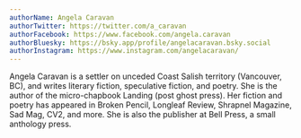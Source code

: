 ```yaml
---
authorName: Angela Caravan
authorTwitter: https://twitter.com/a_caravan
authorFacebook: https://www.facebook.com/angela.caravan
authorBluesky: https://bsky.app/profile/angelacaravan.bsky.social
authorInstagram: https://www.instagram.com/angelacaravan/
---
```

Angela Caravan is a settler on unceded Coast Salish territory (Vancouver, BC), and writes literary fiction, speculative fiction, and poetry. She is the author of the micro-chapbook Landing (post ghost press). Her fiction and poetry has appeared in Broken Pencil, Longleaf Review, Shrapnel Magazine, Sad Mag, CV2, and more. She is also the publisher at Bell Press, a small anthology press.
